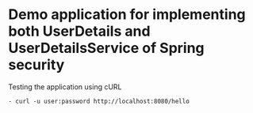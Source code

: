 
Demo application for implementing both UserDetails and UserDetailsService of Spring security
==========================

Testing the application using cURL

    - curl -u user:password http://localhost:8080/hello